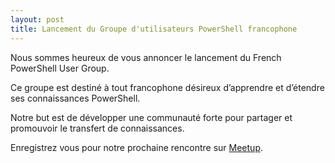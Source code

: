 ```yaml
---
layout: post
title: Lancement du Groupe d'utilisateurs PowerShell francophone
---
```


Nous sommes heureux de vous annoncer le lancement du French PowerShell User Group.

Ce groupe est destiné à tout francophone désireux d’apprendre et d’étendre ses connaissances PowerShell.

Notre but est de développer une communauté forte pour partager et promouvoir le transfert de connaissances.

Enregistrez vous pour notre prochaine rencontre sur [Meetup](http://meetup.com/FrenchPsuG).
